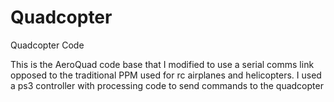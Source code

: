 # Quadcopter
Quadcopter Code

This is the AeroQuad code base that I modified to use a serial comms link opposed to the traditional PPM used for rc airplanes and helicopters. I used a ps3 controller with processing code to send commands to the quadcopter

